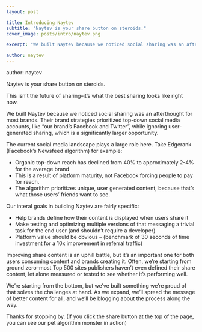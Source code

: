 ```yaml
---
layout: post

title: Introducing Naytev
subtitle: "Naytev is your share button on steroids."
cover_image: posts/intro/naytev.png

excerpt: "We built Naytev because we noticed social sharing was an afterthought for most brands. Their brand strategies prioritized top-down social media accounts, like “our brand’s Facebook and Twitter”, while ignoring user-generated sharing, which is a significantly larger opportunity."

author: naytev
---
```


author: naytev

Naytev is your share button on steroids.

This isn’t the future of sharing–it’s what the best sharing looks like right now.

We built Naytev because we noticed social sharing was an afterthought for most brands. Their brand strategies prioritized top-down social media accounts, like “our brand’s Facebook and Twitter”, while ignoring user-generated sharing, which is a significantly larger opportunity.

The current social media landscape plays a large role here. Take Edgerank (Facebook’s Newsfeed algorithm) for example:

* Organic top-down reach has declined from 40% to approximately 2-4% for the average brand
* This is a result of platform maturity, not Facebook forcing people to pay for reach.
* The algorithm prioritizes unique, user generated content, because that’s what those users’ friends want to see.

Our interal goals in building Naytev are fairly specific:

* Help brands define how their content is displayed when users share it
* Make testing and optimizing multiple versions of that messaging a trivial task for the end user (and shouldn’t require a developer)
* Platform value should be obvious – (benchmark of 30 seconds of time investment for a 10x improvement in referral traffic)

Improving share content is an uphill battle, but it’s an important one for both users consuming content and brands creating it. Often, we’re starting from ground zero–most Top 500 sites publishers haven’t even defined their share content, let alone measured or tested to see whether it’s performing well.

We’re starting from the bottom, but we’ve built something we’re proud of that solves the challenges at hand. As we expand, we’ll spread the message of better content for all, and we’ll be blogging about the process along the way.

Thanks for stopping by. (If you click the share button at the top of the page, you can see our pet algorithm monster in action)